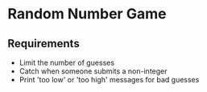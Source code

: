 # Random Number Game
## Requirements
* Limit the number of guesses
* Catch when someone submits a non-integer
* Print 'too low' or 'too high' messages for bad guesses
